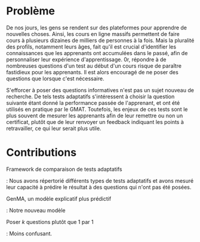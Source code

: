 # Problème

De nos jours, les gens se rendent sur des plateformes pour apprendre de nouvelles choses. Ainsi, les cours en ligne massifs permettent de faire cours à plusieurs dizaines de milliers de personnes à la fois. Mais la pluralité des profils, notamment leurs âges, fait qu'il est crucial d'identifier les connaissances que les apprenants ont accumulées dans le passé, afin de personnaliser leur expérience d'apprentissage. 0r, répondre à de nombreuses questions d'un test au début d'un cours risque de paraître fastidieux pour les apprenants. Il est alors encouragé de ne poser des questions que lorsque c'est nécessaire.

S'efforcer à poser des questions informatives n'est pas un sujet nouveau de recherche. De tels tests adaptatifs s'intéressent à choisir la question suivante étant donné la performance passée de l'apprenant, et ont été utilisés en pratique par le GMAT. Toutefois, les enjeux de ces tests sont le plus souvent de mesurer les apprenants afin de leur remettre ou non un certificat, plutôt que de leur renvoyer un feedback indiquant les points à retravailler, ce qui leur serait plus utile.

# Contributions

Framework de comparaison de tests adaptatifs

:	Nous avons répertorié différents types de tests adaptatifs et avons mesuré leur capacité à prédire le résultat à des questions qui n'ont pas été posées.

GenMA, un modèle explicatif plus prédictif

:	Notre nouveau modèle

Poser $k$ questions plutôt que 1 par 1

:	Moins confusant.
